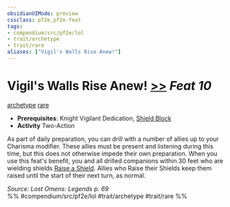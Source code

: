 ```yaml
---
obsidianUIMode: preview
cssclass: pf2e,pf2e-feat
tags:
- compendium/src/pf2e/lol
- trait/archetype
- trait/rare
aliases: ["Vigil's Walls Rise Anew!"]
---
```

# Vigil's Walls Rise Anew!  [>>](/rules/core-rulebook/chapter-9-playing-the-game.md#Actions "Two-Action") *Feat 10*  
[archetype](/rules/traits/archetype.md)  [rare](/rules/traits/rare.md)  

- **Prerequisites**: Knight Vigilant Dedication, [Shield Block](/compendium/feats/shield-block.md)
- **Activity** Two-Action

As part of daily preparation, you can drill with a number of allies up to your Charisma modifier. These allies must be present and listening during this time, but this does not otherwise impede their own preparation. When you use this feat's benefit, you and all drilled companions within 30 feet who are wielding shields [Raise a Shield](/rules/actions/raise-a-shield.md). Allies who Raise their Shields keep them raised until the start of their next turn, as normal.

*Source: Lost Omens: Legends p. 69*  
%% #compendium/src/pf2e/lol #trait/archetype #trait/rare %%